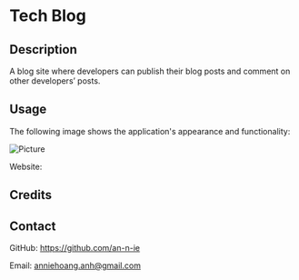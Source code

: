 # Tech Blog

## Description

A blog site where developers can publish their blog posts and comment on other developers’ posts.

## Usage

The following image shows the application's appearance and functionality:

![Picture](./Assets/Weather-Dashboard.png)

Website: 

## Credits



## Contact

GitHub: https://github.com/an-n-ie

Email: anniehoang.anh@gmail.com
